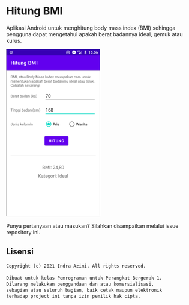 # Hitung BMI

Aplikasi Android untuk menghitung body mass index (BMI) sehingga pengguna dapat mengetahui apakah berat badannya ideal, gemuk atau kurus.

<img src="screenshot/main.png" width="250">

Punya pertanyaan atau masukan? Silahkan disampaikan melalui issue repository ini.

## Lisensi

    Copyright (c) 2021 Indra Azimi. All rights reserved.

    Dibuat untuk kelas Pemrograman untuk Perangkat Bergerak 1.
    Dilarang melakukan penggandaan dan atau komersialisasi,
    sebagian atau seluruh bagian, baik cetak maupun elektronik
    terhadap project ini tanpa izin pemilik hak cipta.